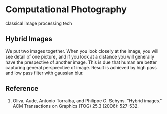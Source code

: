 # Computational Photography

classical image processing tech

## Hybrid Images

We put two images together. When you look closely at the image, you will see detail of one picture, and if you look at a distance you will generally have the prespective of another image. This is due that human are better capturing general persprective of image. Result is achieved by high pass and low pass filter with gaussian blur.

## Reference

1. Oliva, Aude, Antonio Torralba, and Philippe G. Schyns. "Hybrid images." ACM Transactions on Graphics (TOG) 25.3 (2006): 527-532.